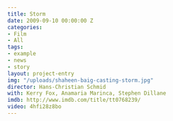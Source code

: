 ```yaml
---
title: Storm
date: 2009-09-10 00:00:00 Z
categories:
- Film
- All
tags:
- example
- news
- story
layout: project-entry
img: "/uploads/shaheen-baig-casting-storm.jpg"
director: Hans-Christian Schmid
with: Kerry Fox, Anamaria Marinca, Stephen Dillane
imdb: http://www.imdb.com/title/tt0768239/
video: 4hfi28z8bo
---
```


